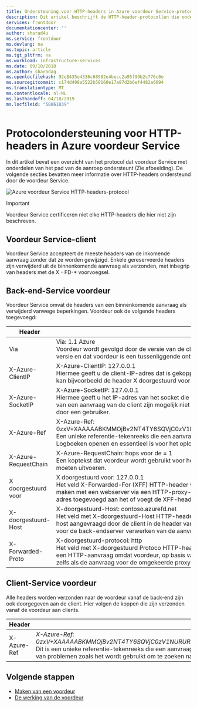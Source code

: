 ```yaml
---
title: Ondersteuning voor HTTP-headers in Azure voordeur Service-protocol | Microsoft Docs
description: Dit artikel beschrijft de HTTP-header-protocollen die ondersteuning biedt voor voordeur Service.
services: frontdoor
documentationcenter: ''
author: sharad4u
ms.service: frontdoor
ms.devlang: na
ms.topic: article
ms.tgt_pltfrm: na
ms.workload: infrastructure-services
ms.date: 09/10/2018
ms.author: sharadag
ms.openlocfilehash: 92e8435e4336c68982e4becc2a95f99b2c776c0e
ms.sourcegitcommit: c174d408a5522b58160e17a87d2b6ef4482a6694
ms.translationtype: MT
ms.contentlocale: nl-NL
ms.lasthandoff: 04/18/2019
ms.locfileid: "58861839"
---
```

# <a name="protocol-support-for-http-headers-in-azure-front-door-service"></a>Protocolondersteuning voor HTTP-headers in Azure voordeur Service
In dit artikel bevat een overzicht van het protocol dat voordeur Service met onderdelen van het pad van de aanroep ondersteunt (Zie afbeelding). De volgende secties bevatten meer informatie over HTTP-headers ondersteund door de voordeur Service.

![Azure voordeur Service HTTP-headers-protocol][1]

>[!IMPORTANT]
>Voordeur Service certificeren niet elke HTTP-headers die hier niet zijn beschreven.

## <a name="client-to-front-door-service"></a>Voordeur Service-client
Voordeur Service accepteert de meeste headers van de inkomende aanvraag zonder dat ze worden gewijzigd. Enkele gereserveerde headers zijn verwijderd uit de binnenkomende aanvraag als verzonden, met inbegrip van headers met de X - FD-* voorvoegsel.

## <a name="front-door-service-to-backend"></a>Back-end-Service voordeur

Voordeur Service omvat de headers van een binnenkomende aanvraag als verwijderd vanwege beperkingen. Voordeur ook de volgende headers toegevoegd:

| Header  | Voorbeeld en beschrijving |
| ------------- | ------------- |
| Via |  Via: 1.1 Azure </br> Voordeur wordt gevolgd door de versie van de client HTTP *Azure* als de waarde voor de header Via. Dit geeft aan van de client HTTP-versie en dat voordeur is een tussenliggende ontvanger voor de aanvraag tussen de client en de back-end.  |
| X-Azure-ClientIP | X-Azure-ClientIP: 127.0.0.1 </br> Hiermee geeft u de client-IP-adres dat is gekoppeld aan de aanvraag wordt verwerkt. Een aanvraag die afkomstig zijn van een proxy kan bijvoorbeeld de header X doorgestuurd voor om aan te geven van de IP-adres van de oorspronkelijke aanvrager toevoegen. |
| X-Azure-SocketIP |  X-Azure-SocketIP: 127.0.0.1 </br> Hiermee geeft u het IP-adres van het socket die is gekoppeld aan de TCP-verbinding die de huidige aanvraag afkomstig is uit. IP-adres van een aanvraag van de client zijn mogelijk niet gelijk zijn aan het socket-IP-adres omdat deze willekeurig kan worden overschreven door een gebruiker.|
| X-Azure-Ref |  X-Azure-Ref: 0zxV+XAAAAABKMMOjBv2NT4TY6SQVjC0zV1NURURHRTA2MTkANDM3YzgyY2QtMzYwYS00YTU0LTk0YzMtNWZmNzA3NjQ3Nzgz </br> Een unieke referentie-tekenreeks die een aanvraag die is geleverd door de voordeur aanduidt. Het wordt gebruikt om te zoeken naar Logboeken openen en essentieel is voor het oplossen van problemen.|
| X-Azure-RequestChain |  X-Azure-RequestChain: hops voor de = 1 </br> Een koptekst dat voordeur wordt gebruikt voor het detecteren van aanvraag lussen en een afhankelijkheid niet op deze gebruikers moeten uitvoeren. |
| X doorgestuurd voor | X doorgestuurd voor: 127.0.0.1 </br> Het veld X-Forwarded-For (XFF) HTTP-header wordt vaak aangeduid voor het oorspronkelijke IP-adres van een client die verbinding maken met een webserver via een HTTP-proxy- of load balancer. Als er een bestaande XFF-header, voordeur het client-socket-IP-adres toegevoegd aan het of voegt de XFF-header met de client-IP-socket. |
| X-doorgestuurd-Host | X-doorgestuurd-Host: contoso.azurefd.net </br> Het veld met X-doorgestuurd-Host HTTP-header is een veelgebruikte methode gebruikt voor het identificeren van de oorspronkelijke host aangevraagd door de client in de header van het Host-HTTP-aanvraag. Dit is omdat de hostnaam van de voordeur kan verschillen voor de back-endserver verwerken van de aanvraag. |
| X-Forwarded-Proto | X-doorgestuurd-protocol: http </br> Het veld met X-doorgestuurd Protoco HTTP-header wordt vaak gebruikt voor het identificeren van het oorspronkelijke protocol van een HTTP-aanvraag omdat voordeur, op basis van configuratie, met de back-end communiceren kan met behulp van HTTPS. Dit geldt zelfs als de aanvraag voor de omgekeerde proxy HTTP is. |

## <a name="front-door-service-to-client"></a>Client-Service voordeur

Alle headers worden verzonden naar de voordeur vanaf de back-end zijn ook doorgegeven aan de client. Hier volgen de koppen die zijn verzonden vanaf de voordeur aan clients.

| Header  | Voorbeeld |
| ------------- | ------------- |
| X-Azure-Ref |  *X-Azure-Ref: 0zxV+XAAAAABKMMOjBv2NT4TY6SQVjC0zV1NURURHRTA2MTkANDM3YzgyY2QtMzYwYS00YTU0LTk0YzMtNWZmNzA3NjQ3Nzgz* </br> Dit is een unieke referentie-tekenreeks die een aanvraag die is geleverd door de voordeur aanduidt. Dit is essentieel voor het oplossen van problemen zoals het wordt gebruikt om te zoeken naar Logboeken openen.|

## <a name="next-steps"></a>Volgende stappen

- [Maken van een voordeur](quickstart-create-front-door.md)
- [De werking van de voordeur](front-door-routing-architecture.md)

<!--Image references-->
[1]: ./media/front-door-http-headers-protocol/front-door-protocol-summary.png